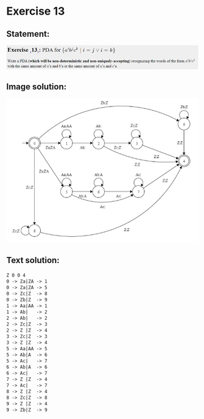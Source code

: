 # Exercise 13

## Statement:
![Statement](https://github.com/AdriCri22/Teoria-Computacion-TC-FIB/blob/main/PDA/13/Statement_13.png)

## Image solution:
![Solution](https://github.com/AdriCri22/Teoria-Computacion-TC-FIB/blob/main/PDA/13/Image_sol_13.png)

## Text solution:
    Z 0 0 4
    0 -> Za|ZA -> 1
    0 -> Za|ZA -> 5
    0 -> Zc|Z  -> 8
    0 -> Zb|Z  -> 9
    1 -> Aa|AA -> 1
    1 -> Ab|   -> 2
    2 -> Ab|   -> 2
    2 -> Zc|Z  -> 3
    2 -> Z |Z  -> 4
    3 -> Zc|Z  -> 3
    3 -> Z |Z  -> 4
    5 -> Aa|AA -> 5
    5 -> Ab|A  -> 6
    5 -> Ac|   -> 7
    6 -> Ab|A  -> 6
    6 -> Ac|   -> 7
    7 -> Z |Z  -> 4
    7 -> Ac|   -> 7
    8 -> Z |Z  -> 4
    8 -> Zc|Z  -> 8
    9 -> Z |Z  -> 4
    9 -> Zb|Z  -> 9
